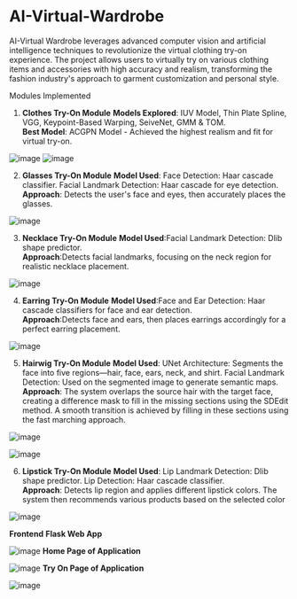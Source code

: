 # AI-Virtual-Wardrobe
AI-Virtual Wardrobe leverages advanced computer vision and artificial intelligence techniques to revolutionize the virtual clothing try-on experience. The project allows users to virtually try on various clothing items and accessories with high accuracy and realism, transforming the fashion industry's approach to garment customization and personal style.

Modules Implemented
1. **Clothes Try-On Module**
**Models Explored**: IUV Model, Thin Plate Spline, VGG, Keypoint-Based Warping, SeiveNet, GMM & TOM.<br/>
**Best Model**: ACGPN Model - Achieved the highest realism and fit for virtual try-on.

![image](https://github.com/user-attachments/assets/ae6bcfe5-8e04-4687-ab1b-35fbf172b6c0)
![image](https://github.com/user-attachments/assets/0728cad9-65a0-48ac-8266-23f15a9619f6)


2. **Glasses Try-On Module**
**Model Used**: Face Detection: Haar cascade classifier.
Facial Landmark Detection: Haar cascade for eye detection.<br/>
**Approach**: Detects the user's face and eyes, then accurately places the glasses.

![image](https://github.com/user-attachments/assets/6dfd4fac-f69d-4576-9990-a5dce9855d98)

3. **Necklace Try-On Module**
**Model Used**:Facial Landmark Detection: Dlib shape predictor.<br/>
**Approach**:Detects facial landmarks, focusing on the neck region for realistic necklace placement.

![image](https://github.com/user-attachments/assets/33f11df4-5071-41fc-867d-45d7779085d5)

4. **Earring Try-On Module**
**Model Used**:Face and Ear Detection: Haar cascade classifiers for face and ear detection.<br/>
**Approach**:Detects face and ears, then places earrings accordingly for a perfect earring placement.

![image](https://github.com/user-attachments/assets/4650d994-2e5e-4b28-8c66-ecec75f5e156)

5. **Hairwig Try-On Module**
**Model Used**: UNet Architecture: Segments the face into five regions—hair, face, ears, neck, and shirt.
Facial Landmark Detection: Used on the segmented image to generate semantic maps.<br/>
**Approach**: The system overlaps the source hair with the target face, creating a difference mask to fill in the missing sections using the SDEdit method. A smooth transition is achieved by filling in these sections using the fast marching approach.

![image](https://github.com/user-attachments/assets/ef077882-2db4-4e1b-b056-2abdc515663c)

![image](https://github.com/user-attachments/assets/6dfec046-841c-46b2-9a49-711722ef6cc9)


6. **Lipstick Try-On Module**
**Model Used**: Lip Landmark Detection: Dlib shape predictor.
Lip Detection: Haar cascade classifier.<br/>
**Approach**: Detects lip region and applies different lipstick colors. The system then recommends various products based on the selected color

![image](https://github.com/user-attachments/assets/0d92432c-6323-4bb3-867b-c99ff0f0e168)

**Frontend**
**Flask Web App**

![image](https://github.com/user-attachments/assets/9533fa9e-b3b7-475e-b3eb-2d98141b3ff3)
**Home Page of Application**

![image](https://github.com/user-attachments/assets/da1d2412-20d7-48a6-83e8-5ceb99f6ccab)
**Try On Page of Application**

![image](https://github.com/user-attachments/assets/cf355a78-25e7-4eb3-9304-eb766e0d6d52)


